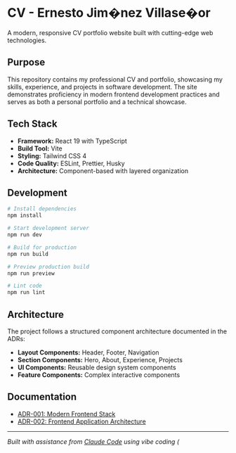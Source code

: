 # CV - Ernesto Jim�nez Villase�or

A modern, responsive CV portfolio website built with cutting-edge web technologies.

## Purpose

This repository contains my professional CV and portfolio, showcasing my skills, experience, and projects in software development. The site demonstrates proficiency in modern frontend development practices and serves as both a personal portfolio and a technical showcase.

## Tech Stack

- **Framework:** React 19 with TypeScript
- **Build Tool:** Vite
- **Styling:** Tailwind CSS 4
- **Code Quality:** ESLint, Prettier, Husky
- **Architecture:** Component-based with layered organization

## Development

```bash
# Install dependencies
npm install

# Start development server
npm run dev

# Build for production
npm run build

# Preview production build
npm run preview

# Lint code
npm run lint
```

## Architecture

The project follows a structured component architecture documented in the ADRs:

- **Layout Components:** Header, Footer, Navigation
- **Section Components:** Hero, About, Experience, Projects
- **UI Components:** Reusable design system components
- **Feature Components:** Complex interactive components

## Documentation

- [ADR-001: Modern Frontend Stack](./docs/ADR-001-modern-frontend-stack.md)
- [ADR-002: Frontend Application Architecture](./docs/ADR-002-frontend-application-architecture.md)

---

_Built with assistance from [Claude Code](https://claude.ai/code) using vibe coding (_
